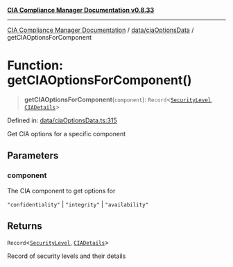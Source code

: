 [**CIA Compliance Manager Documentation v0.8.33**](../../../README.md)

***

[CIA Compliance Manager Documentation](../../../modules.md) / [data/ciaOptionsData](../README.md) / getCIAOptionsForComponent

# Function: getCIAOptionsForComponent()

> **getCIAOptionsForComponent**(`component`): `Record`\<[`SecurityLevel`](../../../types/cia/type-aliases/SecurityLevel.md), [`CIADetails`](../../../types/interfaces/CIADetails.md)\>

Defined in: [data/ciaOptionsData.ts:315](https://github.com/Hack23/cia-compliance-manager/blob/1f4f2c51bc48d917eff1eb43881cee05d381f406/src/data/ciaOptionsData.ts#L315)

Get CIA options for a specific component

## Parameters

### component

The CIA component to get options for

`"confidentiality"` | `"integrity"` | `"availability"`

## Returns

`Record`\<[`SecurityLevel`](../../../types/cia/type-aliases/SecurityLevel.md), [`CIADetails`](../../../types/interfaces/CIADetails.md)\>

Record of security levels and their details
